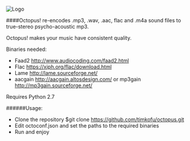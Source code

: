 ![Logo](https://code.google.com/p/tims-octopus/logo?cct=1260817422) 

####Octopus! re-encodes .mp3, .wav, .aac, flac and .m4a sound files to true-stereo psycho-acoustic mp3.

Octopus! makes your music have consistent quality.

Binaries needed:
- Faad2 http://www.audiocoding.com/faad2.html
- Flac https://xiph.org/flac/download.html
- Lame http://lame.sourceforge.net/
- aacgain http://aacgain.altosdesign.com/ or mp3gain http://mp3gain.sourceforge.net/

Requires Python 2.7

######Usage:
- Clone the repository $git clone https://github.com/timkofu/octopus.git
- Edit octoconf.json and set the paths to the required binaries
- Run and enjoy
